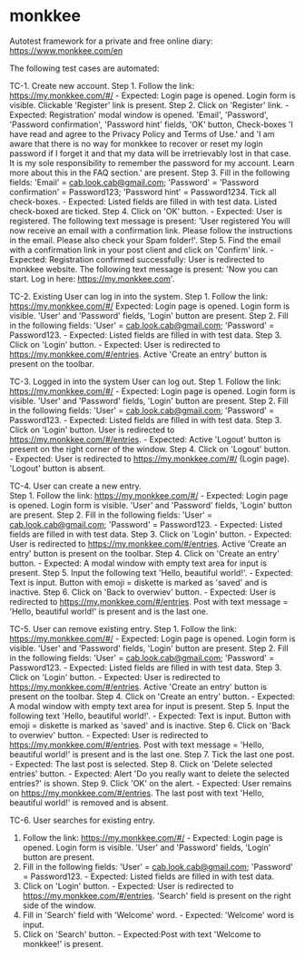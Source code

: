 # monkkee
Autotest framework for a private and free online diary: https://www.monkkee.com/en

The following test cases are automated:

TC-1.	Create new account.
Step 1.	Follow the link: https://my.monkkee.com/#/	- Expected: Login page is opened. Login form is visible. Clickable 'Register' link is present.
Step 2. Click on 'Register' link.	- Expected: Registration' modal window is opened. 'Email', 'Password', 'Password confirmation', 'Password hint' fields, 'OK' button, Check-boxes 'I have read and agree to the Privacy Policy and Terms of Use.' and 'I am aware that there is no way for monkkee to recover or reset my login password if I forget it and that my data will be irretrievably lost in that case. It is my sole responsibility to remember the password for my account. Learn more about this in the FAQ section.' are present.
Step 3. Fill in the following fields: 'Email' = cab.look.cab@gmail.com; 'Password' = 'Password confirmation' = Password123; 'Password hint' = Password1234. Tick all check-boxes. - Expected:	Listed fields are filled in with test data. Listed check-boxed are ticked.
Step 4. Click on 'OK' button.	- Expected: User is registered. The following text message is present: 'User registered
You will now receive an email with a confirmation link. Please follow the instructions in the email. Please also check your Spam folder!'.
Step 5.	Find the email with a confirmation link in your post client and click on 'Confirm' link.	- Expected: Registration confirmed successfully: User is redirected to monkkee website. The following text message is present: 'Now you can start. Log in here:
https://my.monkkee.com'.

TC-2.	Existing User can log in into the system.
Step 1.	Follow the link: https://my.monkkee.com/#/	Expected: Login page is opened. Login form is visible. 'User' and 'Password' fields, 'Login' button are present.
Step 2.	Fill in the following fields: 'User' = cab.look.cab@gmail.com; 'Password' = Password123. - Expected:	Listed fields are filled in with test data.
Step 3.	Click on 'Login' button. - Expected:	User is redirected to https://my.monkkee.com/#/entries. Active 'Create an entry' button is present on the toolbar.

TC-3.	Logged in into the system User can log out.	
Step 1.	Follow the link: https://my.monkkee.com/#/ - Expected:	Login page is opened. Login form is visible. 'User' and 'Password' fields, 'Login' button are present.
Step 2.	Fill in the following fields: 'User' = cab.look.cab@gmail.com; 'Password' = Password123. - Expected:	Listed fields are filled in with test data.
Step 3.	Click on 'Login' button.	User is redirected to https://my.monkkee.com/#/entries. - Expected: Active 'Logout' button is present on the right corner of the window.
Step 4.	Click on 'Logout' button.	- Expected: User is redirected to https://my.monkkee.com/#/ (Login page). 'Logout' button is absent.

TC-4.	User can create a new entry.	
Step 1.	Follow the link: https://my.monkkee.com/#/ - Expected:	Login page is opened. Login form is visible. 'User' and 'Password' fields, 'Login' button are present.
Step 2.	Fill in the following fields: 'User' = cab.look.cab@gmail.com; 'Password' = Password123. - Expected:	Listed fields are filled in with test data.
Step 3.	Click on 'Login' button. - Expected:	User is redirected to https://my.monkkee.com/#/entries. Active 'Create an entry' button is present on the toolbar.
Step 4.	Click on 'Create an entry' button. - Expected: A modal window with empty text area for input is present.
Step 5.	Input the following text 'Hello, beautiful world!'.	- Expected: Text is input. Button with emoji = diskette is marked as 'saved' and is inactive.
Step 6.	Click on 'Back to overwiev' button.	- Expected: User is redirected to https://my.monkkee.com/#/entries. Post with text message = 'Hello, beautiful world!' is present and is the last one.

TC-5.	User can remove existing entry.	
Step 1.	Follow the link: https://my.monkkee.com/#/ - Expected:	Login page is opened. Login form is visible. 'User' and 'Password' fields, 'Login' button are present.
Step 2.	Fill in the following fields: 'User' = cab.look.cab@gmail.com; 'Password' = Password123.	- Expected:	Listed fields are filled in with test data.
Step 3.	Click on 'Login' button.	- Expected:	User is redirected to https://my.monkkee.com/#/entries. Active 'Create an entry' button is present on the toolbar.
Step 4.	Click on 'Create an entry' button.	- Expected:	A modal window with empty text area for input is present.
Step 5.	Input the following text 'Hello, beautiful world!'.	- Expected:	Text is input. Button with emoji = diskette is marked as 'saved' and is inactive.
Step 6.	Click on 'Back to overwiev' button.	- Expected:	User is redirected to https://my.monkkee.com/#/entries. Post with text message = 'Hello, beautiful world!' is present and is the last one.
Step 7.	Tick the last one post.	- Expected:	The last post is selected.
Step 8.	Click on 'Delete selected entries' button.	- Expected:	Alert 'Do you really want to delete the selected entries?' is shown.
Step 9.	Click 'OK' on the alert.	- Expected:	User remains on https://my.monkkee.com/#/entries. The last post with text 'Hello, beautiful world!' is removed and is absent.

TC-6.	User searches for existing entry.	
1.	Follow the link: https://my.monkkee.com/#/	- Expected:	Login page is opened. Login form is visible. 'User' and 'Password' fields, 'Login' button are present.
2.	Fill in the following fields: 'User' = cab.look.cab@gmail.com; 'Password' = Password123.	- Expected:	Listed fields are filled in with test data.
3.	Click on 'Login' button.	- Expected:	User is redirected to https://my.monkkee.com/#/entries. 'Search' field is present on the right side of the window.
4.	Fill in 'Search' field with 'Welcome' word.	- Expected:	'Welcome' word is input.
5.	Click on 'Search' button.	- Expected:Post with text 'Welcome to monkkee!' is present.
